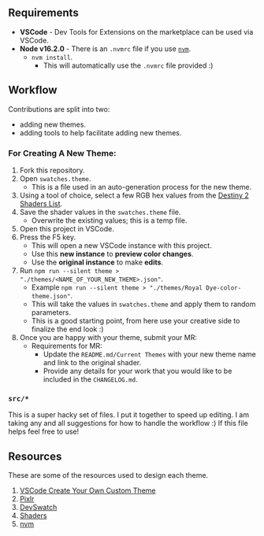 ## Requirements
* **VSCode** - Dev Tools for Extensions on the marketplace can be used via VSCode.
* **Node v16.2.0** - There is an `.nvmrc` file if you use [`nvm`](https://github.com/nvm-sh/nvm).
    * `nvm install`.
        * This will automatically use the `.nvmrc` file provided :)

## Workflow

Contributions are split into two:
* adding new themes.
* adding tools to help facilitate adding new themes.

### For Creating A New Theme:

1. Fork this repository.
2. Open `swatches.theme`.
    * This is a file used in an auto-generation process for the new theme.
3. Using a tool of choice, select a few RGB hex values from the [Destiny 2 Shaders List](https://d2.destinygamewiki.com/wiki/Shaders).
4. Save the shader values in the `swatches.theme` file.
    * Overwrite the existing values; this is a temp file.
5. Open this project in VSCode.
6. Press the F5 key.
    * This will open a new VSCode instance with this project.
    * Use this **new instance** to **preview color changes**.
    * Use the **original instance** to make **edits**.
7. Run `npm run --silent theme > "./themes/<NAME_OF_YOUR_NEW_THEME>.json"`.
    * Example `npm run --silent theme > "./themes/Royal Dye-color-theme.json"`.
    * This will take the values in `swatches.theme` and apply them to random parameters.
    * This is a good starting point, from here use your creative side to finalize the end look :)
8. Once you are happy with your theme, submit your MR:
    * Requirements for MR:
        * Update the `README.md/Current Themes` with your new theme name and link to the original shader.
        * Provide any details for your work that you would like to be included in the `CHANGELOG.md`.

### `src/*`
This is a super hacky set of files. I put it together to speed up editing. I am taking any and all suggestions for how to handle the workflow :) If this file helps feel free to use!


## Resources
These are some of the resources used to design each theme.

1. [VSCode Create Your Own Custom Theme](https://medium.com/wearelaika/vscode-create-your-own-custom-theme-extension-96c67bd753f6)
2. [Pixlr](https://pixlr.com)
3. [DevSwatch](https://apps.apple.com/us/app/devswatch/id1477857867?mt=12)
4. [Shaders](https://d2.destinygamewiki.com/wiki/Shaders)
5. [nvm](https://github.com/nvm-sh/nvm)
